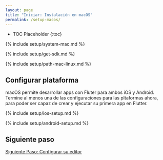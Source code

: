 ```yaml
---
layout: page
title: "Iniciar: Instalación en macOS"
permalink: /setup-macos/
---
```


* TOC Placeholder
{:toc}

{% include setup/system-mac.md %}

{% include setup/get-sdk.md %} 

{% include setup/path-mac-linux.md %}

## Configurar plataforma

macOS permite desarrollar apps con Fluter para ambos iOS y Android. Termine al menos
una de las configuraciones para las pltaformas ahora, para poder ser capaz de crear y ejecutar
su primera app en Flutter.

{% include setup/ios-setup.md %}

{% include setup/android-setup.md %}

## Siguiente paso

[Siguiente Paso: Configurar su editor](/get-started/editor/)
